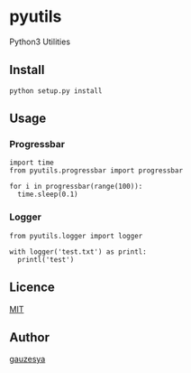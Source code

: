 pyutils
====

Python3 Utilities

## Install

```
python setup.py install
```

## Usage

### Progressbar

```
import time
from pyutils.progressbar import progressbar

for i in progressbar(range(100)):
  time.sleep(0.1)
```

### Logger

```
from pyutils.logger import logger

with logger('test.txt') as printl:
  printl('test')
```

## Licence

[MIT](https://github.com/gauzesya/pyutils/blob/master/LICENSE)

## Author

[gauzesya](https://github.com/gauzesya)
